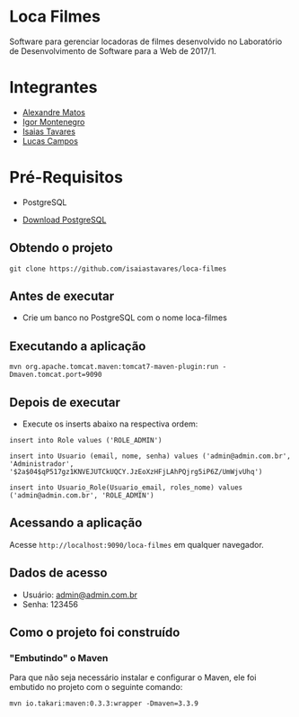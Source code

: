 # Loca Filmes
Software para gerenciar locadoras de filmes desenvolvido no Laboratório de Desenvolvimento de Software para a Web de 2017/1.

# Integrantes

* [Alexandre Matos](https://github.com/mxalexandre)
* [Igor Montenegro](https://github.com/IgorMontenegro)
* [Isaias Tavares](https://github.com/isaiastavares)
* [Lucas Campos](https://github.com/lucas-scampos)

# Pré-Requisitos

* PostgreSQL

* [Download PostgreSQL](https://www.enterprisedb.com/downloads/postgres-postgresql-downloads#windows) 

## Obtendo o projeto

`git clone https://github.com/isaiastavares/loca-filmes`

## Antes de executar

- Crie um banco no PostgreSQL com o nome loca-filmes

## Executando a aplicação

`mvn org.apache.tomcat.maven:tomcat7-maven-plugin:run -Dmaven.tomcat.port=9090`

## Depois de executar

- Execute os inserts abaixo na respectiva ordem:

`insert into Role values ('ROLE_ADMIN')`

`insert into Usuario (email, nome, senha) values ('admin@admin.com.br', 'Administrador', '$2a$04$qP517gz1KNVEJUTCkUQCY.JzEoXzHFjLAhPQjrg5iP6Z/UmWjvUhq')`

`insert into Usuario_Role(Usuario_email, roles_nome) values ('admin@admin.com.br', 'ROLE_ADMIN')`

## Acessando a aplicação

Acesse `http://localhost:9090/loca-filmes` em qualquer navegador.

## Dados de acesso

- Usuário: admin@admin.com.br
- Senha: 123456

## Como o projeto foi construído

### "Embutindo" o Maven

Para que não seja necessário instalar e configurar o Maven, ele foi embutido no projeto com o seguinte comando:

`mvn io.takari:maven:0.3.3:wrapper -Dmaven=3.3.9`
